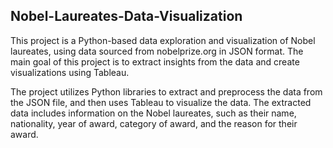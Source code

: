 ## Nobel-Laureates-Data-Visualization

This project is a Python-based data exploration and visualization of Nobel laureates, using data sourced from nobelprize.org in JSON format. The main goal of this project is to extract insights from the data and create visualizations using Tableau.

The project utilizes Python libraries to extract and preprocess the data from the JSON file, and then uses Tableau to visualize the data. The extracted data includes information on the Nobel laureates, such as their name, nationality, year of award, category of award, and the reason for their award.
